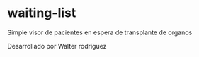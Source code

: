 ﻿# waiting-list
Simple visor de pacientes en espera de transplante de organos
  
Desarrollado por Walter rodríguez
